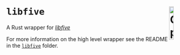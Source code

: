 # `libfive` <img src="osd-logo.png" alt="OpenSubdiv Logo" width="15%" padding-bottom="5%" align="right" align="top">

A Rust wrapper for [*libfive*](https://libfive.com/)

For more information on the high level wrapper see the README in the
[`libfive`](https://github.com/virtualritz/libfive-rs/tree/master/libfive)
folder.
